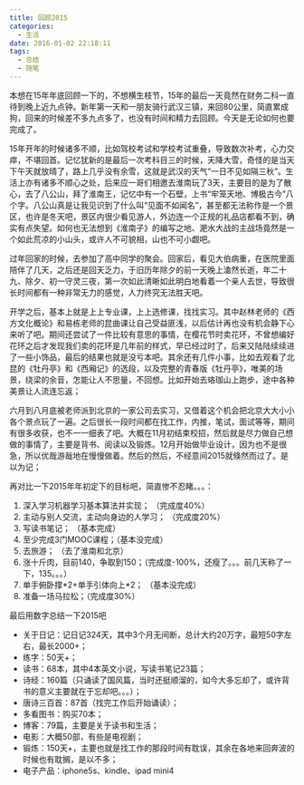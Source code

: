 ```yaml
---
title: 回顾2015
categories:
  - 生活
date: 2016-01-02 22:18:11
tags:
  - 总结
  - 随笔
---
```


本想在15年年底回顾一下的，不想横生枝节，15年的最后一天竟然在财务二科一直待到晚上近九点钟。新年第一天和一朋友骑行武汉三镇，来回80公里，简直累成狗，回来的时候差不多九点多了，也没有时间和精力去回顾。今天是无论如何也要完成了。

<!-- more -->

15年开年的时候诸多不顺，比如驾校考试和学校考试重叠，导致数次补考，心力交瘁，不堪回首。记忆犹新的是最后一次考科目三的时候，天降大雪，奇怪的是当天下午天就放晴了，路上几乎没有余雪，这就是武汉的天气“一日不见如隔三秋”。生活上亦有诸多不顺心之处，后来应一哥们相邀去淮南玩了3天，主要目的是为了散心，去了八公山，拜了淮南王，记忆中有一个石壁，上书“牢笼天地、博极古今”八个字。八公山真是让我见识到了什么叫“见面不如闻名”，甚至都无法称作是一个景区，也许是冬天吧，景区内很少看见游人，外边连一个正规的礼品店都看不到，确实有点失望。如何也无法想到《淮南子》的编写之地、淝水大战的主战场竟然是一个如此荒凉的小山头，或许人不可貌相，山也不可小觑吧。

过年回家的时候，去参加了高中同学的聚会。回家后，看见大伯病重，在医院里面陪伴了几天，之后还是回天乏力，于旧历年除夕的前一天晚上溘然长逝，年二十九、除夕、初一守灵三夜，第一次如此清晰如此明白地看着一个亲人去世，导致很长时间都有一种非常无力的感觉，人力终究无法胜天吧。

开学之后，基本上就是上上专业课，上上选修课，找找实习。其中赵林老师的《西方文化概论》和易栋老师的昆曲课让自己受益匪浅，以后估计再也没有机会静下心来听了吧。期间还尝试了一件比较有意思的事情，在樱花节时卖花环，不曾想编好花环之后才发现我们卖的花环是几年前的样式，早已经过时了，后来又陆陆续续进了一些小饰品，最后的结果也就是没亏本吧。其余还有几件小事，比如去观看了北昆的《牡丹亭》和《西厢记》的选段，以及完整的青春版《牡丹亭》，唯美的场景，绕梁的余音，怎能让人不思量，不回想。比如开始去珞珈山上跑步，途中各种美景让人流连忘返；

六月到八月底被老师派到北京的一家公司去实习，又借着这个机会把北京大大小小各个景点玩了一遍。之后很长一段时间都在找工作，内推，笔试，面试等等，期间有很多收获，也不一一细表了吧。大概在11月初结束校招，然后就是尽力做自己想做的事情了，主要是背书、阅读以及锻炼。12月开始做毕业设计，因为也不是很急，所以优哉游哉地在慢慢做着。然后的然后，不经意间2015就倏然而过了。是以为记；

再对比一下2015年年初定下的目标吧，简直惨不忍睹。。。：

1.  深入学习机器学习基本算法并实现； （完成度40%）
2.  主动与别人交流，主动向身边的人学习； （完成度20%）
3.  写读书笔记； （基本完成）
4.  至少完成3门MOOC课程；（基本没完成）
5.  去旅游； （去了淮南和北京）
6.  涨十斤肉，目前140，争取到150；（完成度-100%，还瘦了。。。前几天称了一下，135。。。）
7.  单手俯卧撑\*2+单手引体向上\*2； （基本没完成）
8.  准备一场马拉松；（完成度30%）

最后用数字总结一下2015吧

*   关于日记：记日记324天，其中3个月无间断，总计大约20万字，最短50字左右，最长2000+；
*   练字：50天+；
*   读书：68本，其中4本英文小说，写读书笔记23篇；
*   诗经：160篇（只诵读了国风篇，当时还挺顺溜的，如今大多忘却了，或许背书的意义主要就在于忘却吧。。。）；
*   唐诗三百首：87首（找完工作后开始诵读）；
*   多看图书：购买70本；
*   博客：79篇，主要是关于读书和生活；
*   电影：大概50部，有些是电视剧；
*   锻炼：150天+，主要也就是找工作的那段时间有耽误，其余在各地来回奔波的时候也有耽搁，是以不多；
*   电子产品：iphone5s、kindle、ipad mini4
